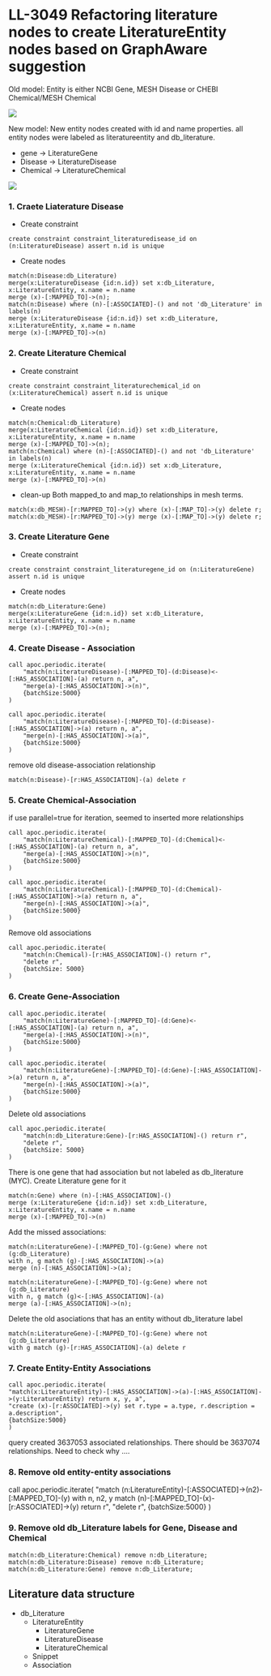 # LL-3049 Refactoring literature nodes to create LiteratureEntity nodes based on GraphAware suggestion

Old model:
Entity is either NCBI Gene, MESH Disease or CHEBI Chemical/MESH Chemical

![](img/LiteratureGraphDiagram_old.png)

New model:
New entity nodes created with id and name properties. all entity nodes were labeled as literatureentity and db_literature.

-   gene -> LiteratureGene
-   Disease -> LiteratureDisease
-   Chemical -> LiteratureChemical

![](img/LiteratureGraphDiagram_new.png)

### 1. Craete Liaterature Disease

-   Create constraint

```
create constraint constraint_literaturedisease_id on (n:LiteratureDisease) assert n.id is unique
```

-   Create nodes

```
match(n:Disease:db_Literature)
merge(x:LiteratureDisease {id:n.id}) set x:db_Literature, x:LiteratureEntity, x.name = n.name
merge (x)-[:MAPPED_TO]->(n);
match(n:Disease) where (n)-[:ASSOCIATED]-() and not 'db_Literature' in labels(n)
merge (x:LiteratureDisease {id:n.id}) set x:db_Literature, x:LiteratureEntity, x.name = n.name
merge (x)-[:MAPPED_TO]->(n)
```

### 2. Create Literature Chemical

-   Create constraint

```
create constraint constraint_literaturechemical_id on (x:LiteratureChemical) assert n.id is unique
```

-   Create nodes

```
match(n:Chemical:db_Literature)
merge(x:LiteratureChemical {id:n.id}) set x:db_Literature, x:LiteratureEntity, x.name = n.name
merge (x)-[:MAPPED_TO]->(n);
match(n:Chemical) where (n)-[:ASSOCIATED]-() and not 'db_Literature' in labels(n)
merge (x:LiteratureChemical {id:n.id}) set x:db_Literature, x:LiteratureEntity, x.name = n.name
merge (x)-[:MAPPED_TO]->(n)
```

-   clean-up
    Both mapped_to and map_to relationships in mesh terms.

```
match(x:db_MESH)-[r:MAPPED_TO]->(y) where (x)-[:MAP_TO]->(y) delete r;
match(x:db_MESH)-[r:MAPPED_TO]->(y) merge (x)-[:MAP_TO]->(y) delete r;
```

### 3. Create Literature Gene

-   Create constraint

```
create constraint constraint_literaturegene_id on (n:LiteratureGene) assert n.id is unique
```

-   Create nodes

```
match(n:db_Literature:Gene)
merge(x:LiteratureGene {id:n.id}) set x:db_Literature, x:LiteratureEntity, x.name = n.name
merge (x)-[:MAPPED_TO]->(n);
```

### 4. Create Disease - Association

```
call apoc.periodic.iterate(
    "match(n:LiteratureDisease)-[:MAPPED_TO]-(d:Disease)<-[:HAS_ASSOCIATION]-(a) return n, a",
    "merge(a)-[:HAS_ASSOCIATION]->(n)",
    {batchSize:5000}
)
```

```
call apoc.periodic.iterate(
    "match(n:LiteratureDisease)-[:MAPPED_TO]-(d:Disease)-[:HAS_ASSOCIATION]->(a) return n, a",
    "merge(n)-[:HAS_ASSOCIATION]->(a)",
    {batchSize:5000}
)
```

remove old disease-association relationship

```
match(n:Disease)-[r:HAS_ASSOCIATION]-(a) delete r
```

### 5. Create Chemical-Association

if use parallel=true for iteration, seemed to inserted more relationships

```
call apoc.periodic.iterate(
    "match(n:LiteratureChemical)-[:MAPPED_TO]-(d:Chemical)<-[:HAS_ASSOCIATION]-(a) return n, a",
    "merge(a)-[:HAS_ASSOCIATION]->(n)",
    {batchSize:5000}
)
```

```
call apoc.periodic.iterate(
    "match(n:LiteratureChemical)-[:MAPPED_TO]-(d:Chemical)-[:HAS_ASSOCIATION]->(a) return n, a",
    "merge(n)-[:HAS_ASSOCIATION]->(a)",
    {batchSize:5000}
)
```

Remove old associations

```
call apoc.periodic.iterate(
    "match(n:Chemical)-[r:HAS_ASSOCIATION]-() return r",
    "delete r",
    {batchSize: 5000}
)
```

### 6. Create Gene-Association

```
call apoc.periodic.iterate(
    "match(n:LiteratureGene)-[:MAPPED_TO]-(d:Gene)<-[:HAS_ASSOCIATION]-(a) return n, a",
    "merge(a)-[:HAS_ASSOCIATION]->(n)",
    {batchSize:5000}
)
```

```
call apoc.periodic.iterate(
    "match(n:LiteratureGene)-[:MAPPED_TO]-(d:Gene)-[:HAS_ASSOCIATION]->(a) return n, a",
    "merge(n)-[:HAS_ASSOCIATION]->(a)",
    {batchSize:5000}
)
```

Delete old associations

```
call apoc.periodic.iterate(
    "match(n:db_Literature:Gene)-[r:HAS_ASSOCIATION]-() return r",
    "delete r",
    {batchSize: 5000}
)
```

There is one gene that had association but not labeled as db_literature (MYC). Create Literature gene for it

```
match(n:Gene) where (n)-[:HAS_ASSOCIATION]-()
merge (x:LiteratureGene {id:n.id}) set x:db_Literature, x:LiteratureEntity, x.name = n.name
merge (x)-[:MAPPED_TO]->(n)
```

Add the missed associations:

```
match(n:LiteratureGene)-[:MAPPED_TO]-(g:Gene) where not (g:db_Literature)
with n, g match (g)-[:HAS_ASSOCIATION]->(a)
merge (n)-[:HAS_ASSOCIATION]->(a);

match(n:LiteratureGene)-[:MAPPED_TO]-(g:Gene) where not (g:db_Literature)
with n, g match (g)<-[:HAS_ASSOCIATION]-(a)
merge (a)-[:HAS_ASSOCIATION]->(n);
```

Delete the old asociations that has an entity without db_literature label

```
match(n:LiteratureGene)-[:MAPPED_TO]-(g:Gene) where not (g:db_Literature)
with g match (g)-[r:HAS_ASSOCIATION]-(a) delete r
```

### 7. Create Entity-Entity Associations

```
call apoc.periodic.iterate(
"match(x:LiteratureEntity)-[:HAS_ASSOCIATION]->(a)-[:HAS_ASSOCIATION]->(y:LiteratureEntity) return x, y, a",
"create (x)-[r:ASSOCIATED]->(y) set r.type = a.type, r.description = a.description",
{batchSize:5000}
)
```

query created 3637053 associated relationships. There should be 3637074 relationships. Need to check why ....

### 8. Remove old entity-entity associations

call apoc.periodic.iterate(
"match (n:LiteratureEntity)-[:ASSOCIATED]->(n2)-[:MAPPED_TO]-(y) with n, n2, y
match (n)-[:MAPPED_TO]-(x)-[r:ASSOCIATED]->(y) return r",
"delete r",
{batchSize:5000}
)

### 9. Remove old db_Literature labels for Gene, Disease and Chemical

```
match(n:db_Literature:Chemical) remove n:db_Literature;
match(n:db_Literature:Disease) remove n:db_Literature;
match(n:db_Literature:Gene) remove n:db_Literature;
```

## Literature data structure

-   db_Literature
    -   LiteratureEntity
        -   LiteratureGene
        -   LiteratureDisease
        -   LiteratureChemical
    -   Snippet
    -   Association
